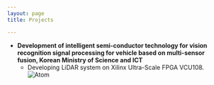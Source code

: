 ```yaml
---
layout: page
title: Projects

---
```


* **Development of intelligent semi-conductor technology for vision recognition signal processing for vehicle based on multi-sensor fusion, Korean Ministry of Science and ICT**
  * Developing LiDAR system on Xilinx Ultra-Scale FPGA VCU108. 
  ![Atom](https://github.com/phamquandung/phamquandung.github.io/blob/master/img/LiDAR_Overview.PNG)
